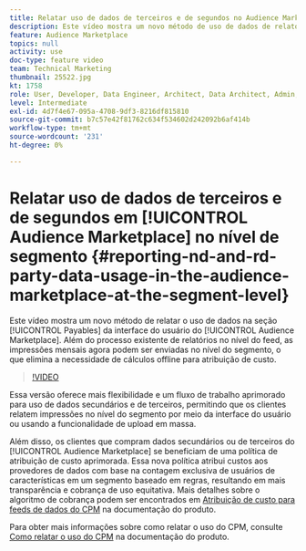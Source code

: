 ```yaml
---
title: Relatar uso de dados de terceiros e de segundos no Audience Marketplace no nível do segmento
description: Este vídeo mostra um novo método de uso de dados de relatório na seção Payables da interface do Audience Marketplace. Além do processo existente de relatórios no nível do feed, as impressões mensais agora podem ser enviadas no nível do segmento, o que elimina a necessidade de cálculos offline para atribuição de custo.
feature: Audience Marketplace
topics: null
activity: use
doc-type: feature video
team: Technical Marketing
thumbnail: 25522.jpg
kt: 1758
role: User, Developer, Data Engineer, Architect, Data Architect, Admin, Leader
level: Intermediate
exl-id: 4d7f4e67-095a-4708-9df3-8216df815810
source-git-commit: b7c57e42f81762c634f534602d242092b6af414b
workflow-type: tm+mt
source-wordcount: '231'
ht-degree: 0%

---
```


# Relatar uso de dados de terceiros e de segundos em [!UICONTROL Audience Marketplace] no nível de segmento {#reporting-nd-and-rd-party-data-usage-in-the-audience-marketplace-at-the-segment-level}

Este vídeo mostra um novo método de relatar o uso de dados na seção [!UICONTROL Payables] da interface do usuário do [!UICONTROL Audience Marketplace]. Além do processo existente de relatórios no nível do feed, as impressões mensais agora podem ser enviadas no nível do segmento, o que elimina a necessidade de cálculos offline para atribuição de custo.

>[!VIDEO](https://video.tv.adobe.com/v/25522/?quality=12)

Essa versão oferece mais flexibilidade e um fluxo de trabalho aprimorado para uso de dados secundários e de terceiros, permitindo que os clientes relatem impressões no nível do segmento por meio da interface do usuário ou usando a funcionalidade de upload em massa.

Além disso, os clientes que compram dados secundários ou de terceiros do [!UICONTROL Audience Marketplace] se beneficiam de uma política de atribuição de custo aprimorada. Essa nova política atribui custos aos provedores de dados com base na contagem exclusiva de usuários de características em um segmento baseado em regras, resultando em mais transparência e cobrança de uso equitativa. Mais detalhes sobre o algoritmo de cobrança podem ser encontrados em [Atribuição de custo para feeds de dados do CPM](https://experiencecloud.adobe.com/resources/help/pt_BR/aam/marketplace_cpm_billing.html) na documentação do produto.

Para obter mais informações sobre como relatar o uso do CPM, consulte [Como relatar o uso do CPM](https://experiencecloud.adobe.com/resources/help/pt_BR/aam/t_marketplace_report_cpm_usage.html) na documentação do produto.

